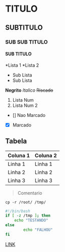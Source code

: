 TITULO
======

SUBTITULO
---------

### SUB SUB TITULO


#### SUB TITULO

*Lista 1
*Lista 2
 - Sub Lista
 - Sub Lista

**Negrito** _Italico_ ~~Riscado~~

1. Lista Num
2. Lista Num 2

* [] Nao Marcado
* [x] Marcado

Tabela
------

Coluna 1 | Coluna 2
---------|---------
Linha 1  | Linha 1
Linha 2  | Linha 2
Linha 3  | Linha 3

> Comentario

`cp -r /root/ /tmp/`

```bash
#!/bin/bash
if [ -z /tmp ]; then
	echo "TESTANDO"
else
        echo "FALHOU"
fi
```

[LINK](google.com.br)


